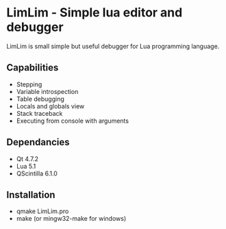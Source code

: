 # LimLim - Simple lua editor and debugger

LimLim is small simple but useful debugger for Lua programming language.

## Capabilities
 * Stepping
 * Variable introspection
 * Table debugging
 * Locals and globals view
 * Stack traceback
 * Executing from console with arguments

## Dependancies
 * Qt 4.7.2
 * Lua 5.1
 * QScintilla 6.1.0
 
## Installation
 * qmake LimLim.pro
 * make (or mingw32-make for windows)

